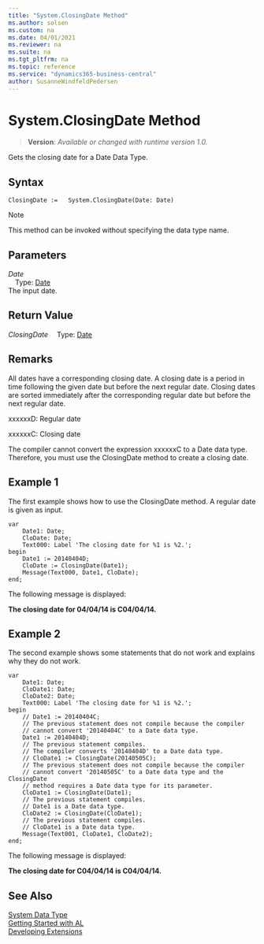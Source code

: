 ```yaml
---
title: "System.ClosingDate Method"
ms.author: solsen
ms.custom: na
ms.date: 04/01/2021
ms.reviewer: na
ms.suite: na
ms.tgt_pltfrm: na
ms.topic: reference
ms.service: "dynamics365-business-central"
author: SusanneWindfeldPedersen
---
```

[//]: # (START>DO_NOT_EDIT)
[//]: # (IMPORTANT:Do not edit any of the content between here and the END>DO_NOT_EDIT.)
[//]: # (Any modifications should be made in the .xml files in the ModernDev repo.)
# System.ClosingDate Method
> **Version**: _Available or changed with runtime version 1.0._

Gets the closing date for a Date Data Type.


## Syntax
```
ClosingDate :=   System.ClosingDate(Date: Date)
```
> [!NOTE]
> This method can be invoked without specifying the data type name.
## Parameters
*Date*  
&emsp;Type: [Date](../date/date-data-type.md)  
The input date.  


## Return Value
*ClosingDate*
&emsp;Type: [Date](../date/date-data-type.md)



[//]: # (IMPORTANT: END>DO_NOT_EDIT)

## Remarks

All dates have a corresponding closing date. A closing date is a period in time following the given date but before the next regular date. Closing dates are sorted immediately after the corresponding regular date but before the next regular date.  
  
xxxxxxD: Regular date  
  
xxxxxxC: Closing date  
  
The compiler cannot convert the expression xxxxxxC to a Date data type. Therefore, you must use the ClosingDate method to create a closing date.  
  
## Example 1

The first example shows how to use the ClosingDate method. A regular date is given as input. 

```al
var
    Date1: Date;
    CloDate: Date;
    Text000: Label 'The closing date for %1 is %2.';
begin
    Date1 := 20140404D;  
    CloDate := ClosingDate(Date1);  
    Message(Text000, Date1, CloDate);  
end;
```  
  
The following message is displayed:  
  
**The closing date for 04/04/14 is C04/04/14.**  
  
## Example 2

The second example shows some statements that do not work and explains why they do not work. 
 
```al
var
    Date1: Date;
    CloDate1: Date;
    CloDate2: Date;
    Text000: Label 'The closing date for %1 is %2.';
begin
    // Date1 := 20140404C;  
    // The previous statement does not compile because the compiler   
    // cannot convert '20140404C' to a Date data type.  
    Date1 := 20140404D;  
    // The previous statement compiles.   
    // The compiler converts '20140404D' to a Date data type.  
    // CloDate1 := ClosingDate(20140505C);  
    // The previous statement does not compile because the compiler   
    // cannot convert '20140505C' to a Date data type and the ClosingDate   
    // method requires a Date data type for its parameter.  
    CloDate1 := ClosingDate(Date1);  
    // The previous statement compiles.  
    // Date1 is a Date data type.   
    CloDate2 := ClosingDate(CloDate1);  
    // The previous statement compiles.  
    // CloDate1 is a Date data type.  
    Message(Text001, CloDate1, CloDate2);  
end;
```  
  
The following message is displayed:  
  
**The closing date for C04/04/14 is C04/04/14.**  
  
## See Also

[System Data Type](system-data-type.md)  
[Getting Started with AL](../../devenv-get-started.md)  
[Developing Extensions](../../devenv-dev-overview.md)